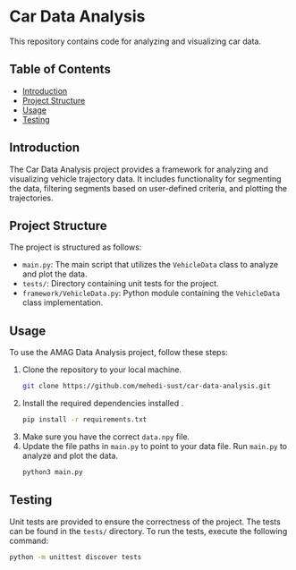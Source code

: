 # Car Data Analysis

This repository contains code for analyzing and visualizing car data.

## Table of Contents

- [Introduction](#introduction)
- [Project Structure](#project-structure)
- [Usage](#usage)
- [Testing](#testing)

## Introduction

The Car Data Analysis project provides a framework for analyzing and visualizing vehicle trajectory data. It includes functionality for segmenting the data, filtering segments based on user-defined criteria, and plotting the trajectories.

## Project Structure

The project is structured as follows:

- `main.py`: The main script that utilizes the `VehicleData` class to analyze and plot the data.
- `tests/`: Directory containing unit tests for the project.
- `framework/VehicleData.py`: Python module containing the `VehicleData` class implementation.

## Usage

To use the AMAG Data Analysis project, follow these steps:

1. Clone the repository to your local machine.
	```bash
	git clone https://github.com/mehedi-sust/car-data-analysis.git
	```
2. Install the required dependencies installed .
	```bash
	pip install -r requirements.txt
	```
3. Make sure you have the correct `data.npy` file.
4. Update the file paths in `main.py` to point to your data file. Run `main.py` to analyze and plot the data.
	```bash
	python3 main.py
	```


## Testing

Unit tests are provided to ensure the correctness of the project. The tests can be found in the `tests/` directory. To run the tests, execute the following command:

```bash
python -m unittest discover tests
```